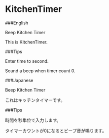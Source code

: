 # KitchenTimer

###English

Beep Kitchen Timer

This is KitchenTimer.

###Tips

Enter time to second.

Sound a beep when timer count 0.


###Japanese

Beep Kitchen Timer

これはキッチンタイマーです。

###Tips

時間を秒単位で入力します。

タイマーカウントが0になるとビープ音が鳴ります。
